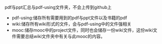 pdf与ppt汇总与pdf-using文件夹，不会上传到github上
- pdf-using:储存所有需要用到的pdf与ppt文件以及书籍的pdf
- wiki:储存所有wiki形式的文件，会与pdf-using中的文件强相关
- mooc:储存mooc中的project文件，同时也会储存一份wiki文件，这份wiki文件需要总结wiki文件夹中有关与此mooc的内容。
